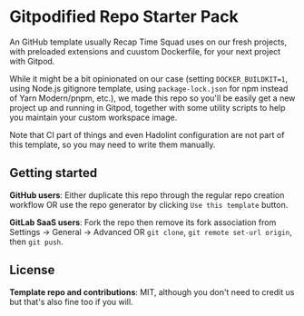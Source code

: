 # Gitpodified Repo Starter Pack

An GitHub template usually Recap Time Squad uses on our fresh projects, with preloaded extensions and cuustom Dockerfile, for your next project with Gitpod.

While it might be a bit opinionated on our case (setting `DOCKER_BUILDKIT=1`, using Node.js gitignore template, using `package-lock.json` for npm instead of Yarn Modern/pnpm, etc.), we made this repo so you'll be easily get a new project up and running in Gitpod, together with some utility scripts to help you maintain your custom workspace image.

Note that CI part of things and even Hadolint configuration are not part of this template, so you may need to write them manually.

## Getting started

**GitHub users**: Either duplicate this repo through the regular repo creation workflow OR use the repo generator by clicking `Use this template` button.

**GitLab SaaS users**: Fork the repo then remove its fork association from Settings -> General -> Advanced OR `git clone`, `git remote set-url origin`, then `git push`.

## License

**Template repo and contributions**: MIT, although you don't need to credit us but that's also fine too if you will.
